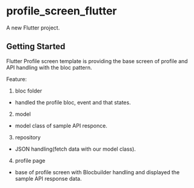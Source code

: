 # profile_screen_flutter

A new Flutter project.

## Getting Started

Flutter Profile screen template is providing the base screen of profile and API handling with the bloc pattern.

Feature:

1. bloc folder

 - handled the profile bloc, event and that states.

2. model

  - model class of sample API responce.

3. repository

  -  JSON handling(fetch data with our model class).

4. profile page

  -  base of profile screen with Blocbuilder handling and displayed the sample API response data.